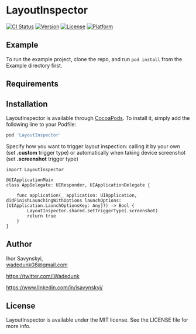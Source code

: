 # LayoutInspector

[![CI Status](https://img.shields.io/travis/Igor/LayoutInspector.svg?style=flat)](https://travis-ci.org/Igor/LayoutInspector)
[![Version](https://img.shields.io/cocoapods/v/LayoutInspector.svg?style=flat)](https://cocoapods.org/pods/LayoutInspector)
[![License](https://img.shields.io/cocoapods/l/LayoutInspector.svg?style=flat)](https://cocoapods.org/pods/LayoutInspector)
[![Platform](https://img.shields.io/cocoapods/p/LayoutInspector.svg?style=flat)](https://cocoapods.org/pods/LayoutInspector)

## Example

To run the example project, clone the repo, and run `pod install` from the Example directory first.

## Requirements

## Installation

LayoutInspector is available through [CocoaPods](https://cocoapods.org). To install
it, simply add the following line to your Podfile:

```ruby
pod 'LayoutInspector'
```

Specify how you want to trigger layout inspection: calling it by your own (set **.custom** trigger type) or automatically when taking device screenshot (set **.screenshot** trigger type)
```
import LayoutInspector

@UIApplicationMain
class AppDelegate: UIResponder, UIApplicationDelegate {

    func application(_ application: UIApplication, didFinishLaunchingWithOptions launchOptions: [UIApplication.LaunchOptionsKey: Any]?) -> Bool {
        LayoutInspector.shared.setTriggerType(.screenshot)
        return true
    }
}

```

## Author

Ihor Savynskyi,\
wadedunk08@gmail.com

https://twitter.com/iWadedunk


https://www.linkedin.com/in/isavynskyi/

## License

LayoutInspector is available under the MIT license. See the LICENSE file for more info.
